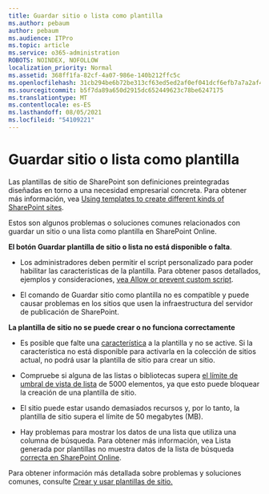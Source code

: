 ```yaml
---
title: Guardar sitio o lista como plantilla
ms.author: pebaum
author: pebaum
ms.audience: ITPro
ms.topic: article
ms.service: o365-administration
ROBOTS: NOINDEX, NOFOLLOW
localization_priority: Normal
ms.assetid: 368ff1fa-82cf-4a07-986e-140b212ffc5c
ms.openlocfilehash: 31cb294be6b72be313cf63ed5ed2af0ef041dcf6efb7a7a2af4e1b6a9a149c43
ms.sourcegitcommit: b5f7da89a650d2915dc652449623c78be6247175
ms.translationtype: MT
ms.contentlocale: es-ES
ms.lasthandoff: 08/05/2021
ms.locfileid: "54109221"
---
```

# <a name="save-site-or-list-as-a-template"></a>Guardar sitio o lista como plantilla

Las plantillas de sitio de SharePoint son definiciones preintegradas diseñadas en torno a una necesidad empresarial concreta. Para obtener más información, vea [Using templates to create different kinds of SharePoint sites](https://support.office.com/article/using-templates-to-create-different-kinds-of-sharepoint-sites-449eccec-ff99-4cf3-b62e-dcfee37e8da4).

Estos son algunos problemas o soluciones comunes relacionados con guardar un sitio o una lista como plantilla en SharePoint Online.

**El botón Guardar plantilla de sitio o lista no está disponible o falta**. 

- Los administradores deben permitir el script personalizado para poder habilitar las características de la plantilla. Para obtener pasos detallados, ejemplos y consideraciones, [vea Allow or prevent custom script](https://docs.microsoft.com/sharepoint/allow-or-prevent-custom-script).


- El comando de Guardar sitio como plantilla no es compatible y puede causar problemas en los sitios que usen la infraestructura del servidor de publicación de SharePoint.


**La plantilla de sitio no se puede crear o no funciona correctamente**

- Es posible que falte una [característica](https://social.technet.microsoft.com/wiki/contents/articles/14423.sharepoint-2013-existing-features-guid.aspx) a la plantilla y no se active. Si la característica no está disponible para activarla en la colección de sitios actual, no podrá usar la plantilla de sitio para crear un sitio.


- Compruebe si alguna de las listas o bibliotecas supera [el límite de umbral de vista de lista](https://support.office.com/article/Manage-large-lists-and-libraries-in-SharePoint-B8588DAE-9387-48C2-9248-C24122F07C59) de 5000 elementos, ya que esto puede bloquear la creación de una plantilla de sitio.


- El sitio puede estar usando demasiados recursos y, por lo tanto, la plantilla de sitio supera el límite de 50 megabytes (MB).


- Hay problemas para mostrar los datos de una lista que utiliza una columna de búsqueda. Para obtener más información, vea Lista generada por plantillas no muestra datos de la lista de búsqueda [correcta en SharePoint Online](https://docs.microsoft.com/sharepoint/support/lists-and-libraries/template-generated-list-incorrect-data).


Para obtener información más detallada sobre problemas y soluciones comunes, consulte [Crear y usar plantillas de sitio.](https://support.office.com/article/Create-and-use-site-templates-60371B0F-00E0-4C49-A844-34759EBDD989)

